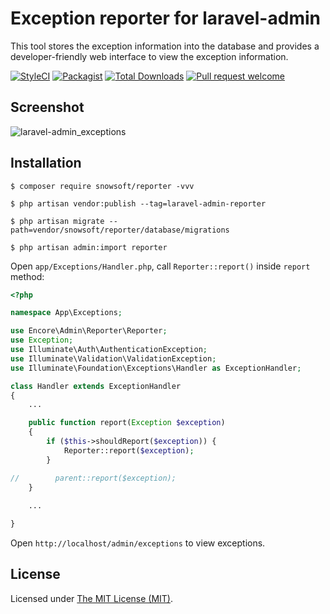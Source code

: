 Exception reporter for laravel-admin
======================

This tool stores the exception information into the database and provides a developer-friendly web interface to view the exception information.

[![StyleCI](https://styleci.io/repos/97900053/shield?branch=master)](https://styleci.io/repos/97900053)
[![Packagist](https://img.shields.io/packagist/l/laravel-admin-ext/reporter.svg?maxAge=2592000)](https://packagist.org/packages/laravel-admin-ext/reporter)
[![Total Downloads](https://img.shields.io/packagist/dt/laravel-admin-ext/reporter.svg?style=flat-square)](https://packagist.org/packages/laravel-admin-ext/reporter)
[![Pull request welcome](https://img.shields.io/badge/pr-welcome-green.svg?style=flat-square)]()

## Screenshot

![laravel-admin_exceptions](https://user-images.githubusercontent.com/1479100/30947042-0f667d9a-a43a-11e7-99c3-cf0fe236fedd.png)

## Installation 

```
$ composer require snowsoft/reporter -vvv

$ php artisan vendor:publish --tag=laravel-admin-reporter

$ php artisan migrate --path=vendor/snowsoft/reporter/database/migrations

$ php artisan admin:import reporter
```

Open `app/Exceptions/Handler.php`, call `Reporter::report()` inside `report` method:
```php
<?php

namespace App\Exceptions;

use Encore\Admin\Reporter\Reporter;
use Exception;
use Illuminate\Auth\AuthenticationException;
use Illuminate\Validation\ValidationException;
use Illuminate\Foundation\Exceptions\Handler as ExceptionHandler;

class Handler extends ExceptionHandler
{
    ...

    public function report(Exception $exception)
    {
        if ($this->shouldReport($exception)) {
            Reporter::report($exception);
        }

//        parent::report($exception);
    }
    
    ...

}
```

Open `http://localhost/admin/exceptions` to view exceptions.

License
------------
Licensed under [The MIT License (MIT)](LICENSE).

